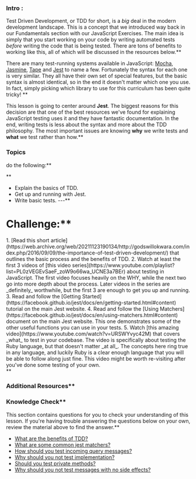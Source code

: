 ### Intro :
>
Test Driven Development, or TDD for short, is a _big_ deal in the modern development landscape.  This is a concept that we introduced way back in our Fundamentals section with our JavaScript Exercises.  The main idea is simply that you start working on your code by writing automated tests _before_ writing the code that is being tested.  There are tons of benefits to working like this, all of which will be discussed in the resources below.**


There are many test-running systems available in JavaScript: [Mocha](https://mochajs.org/), [Jasmine](https://jasmine.github.io/), [Tape](https://github.com/substack/tape) and [Jest](https://facebook.github.io/jest/) to name a few. Fortunately the syntax for each one is very similar.  They all have their  own set of special features, but the basic syntax is almost identical, so in the end it doesn't matter which one you use.  In fact, simply picking which library to use for this curriculum has been quite tricky!  **


This lesson is going to center around __Jest__. The biggest reasons for this decision are that one of the best resources we've found for explaining JavaScript testing uses it and they have fantastic documentation.  In the end, writing tests is less about the syntax and more about the TDD philosophy.  The most important issues are knowing __why__ we write tests and __what__ we test rather than how.**


###  Topics
  do the following:**


**



- Explain the basics of TDD.
- Get up and running with Jest.
- Write basic tests.
---**


# Challenge:**


<div class="lesson-content__panel" markdown="1">
1. [Read this short article](https://web.archive.org/web/20211123190134/http://godswillokwara.com/index.php/2016/09/09/the-importance-of-test-driven-development/) that outlines the basic process and the benefits of TDD.
2. Watch at least the first 3 videos of [this video series](https://www.youtube.com/playlist?list=PL0zVEGEvSaeF_zoW9o66wa_UCNE3a7BEr) about testing in JavaScript.  The first video focuses heavily on the WHY, while the next two go into more depth about the process.  Later videos in the series are _definitely_ worthwhile, but the first 3 are enough to get you up and running.
3. Read and follow the [Getting Started](https://facebook.github.io/jest/docs/en/getting-started.html#content) tutorial on the main Jest website.
4. Read and follow the [Using Matchers](https://facebook.github.io/jest/docs/en/using-matchers.html#content) document on the main Jest website.  This one demonstrates some of the other useful functions you can use in your tests.
5. Watch [this amazing video](https://www.youtube.com/watch?v=URSWYvyc42M) that covers _what_ to test in your codebase.  The video is specifically about testing the Ruby language, but that doesn't matter _at all_.  The concepts here ring true in any language, and luckily Ruby is a clear enough language that you will be able to follow along just fine.  This video might be worth re-visiting after you've done some testing of your own.
</div>**


### Additional Resources**


### Knowledge Check**


This section contains questions for you to check your understanding of this lesson. If you're having trouble answering the questions below on your own, review the material above to find the answer.**


- <a class="knowledge-check-link" href="https://web.archive.org/web/20211123190134/http://godswillokwara.com/index.php/2016/09/09/the-importance-of-test-driven-development/">What are the benefits of TDD?</a>
- <a class="knowledge-check-link" href="https://jestjs.io/docs/using-matchers#common-matchers">What are some common jest matchers?</a>
- <a class="knowledge-check-link" href="https://youtu.be/URSWYvyc42M?t=699">How should you test incoming query messages?</a>
- <a class="knowledge-check-link" href="https://youtu.be/URSWYvyc42M?t=792">Why should you not test implementation?</a>
- <a class="knowledge-check-link" href="https://youtu.be/URSWYvyc42M?t=1102">Should you test private methods?</a>
- <a class="knowledge-check-link" href="https://youtu.be/URSWYvyc42M?t=1370">Why should you not test messages with no side effects?</a>
